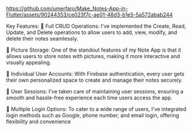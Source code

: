 
https://github.com/umerfaro/Make_Notes-App-in-Flutter/assets/90244353/ce023f7c-ae01-48d3-b1e5-5a572abab244

Key Features:
📌 Full CRUD Operations: I've implemented the Create, Read, Update, and Delete operations to allow users to add, view, modify, and delete their notes seamlessly.

📌 Picture Storage: One of the standout features of my Note App is that it allows users to store notes with pictures, making it more interactive and visually appealing.

📌 Individual User Accounts: With Firebase authentication, every user gets their own personalized space to create and manage their notes securely.

📌 User Sessions: I've taken care of maintaining user sessions, ensuring a smooth and hassle-free experience each time users access the app.

📌 Multiple Login Options: To cater to a wide range of users, I've integrated login methods such as Google, phone number, and email login, offering flexibility and convenience

